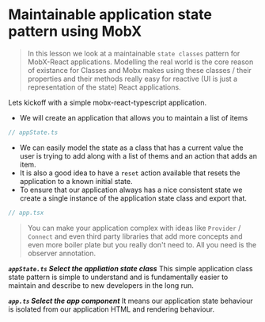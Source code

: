 # Maintainable application state pattern using MobX
> In this lesson we look at a maintainable `state classes` pattern for MobX-React applications. Modelling the real world is the core reason of existance for Classes and Mobx makes using these classes / their properties and their methods really easy for reactive (UI is just a representation of the state) React applications.

Lets kickoff with a simple mobx-react-typescript application.
* We will create an application that allows you to maintain a list of items

```ts
// appState.ts
```
* We can easily model the state as a class that has a current value the user is trying to add along with a list of thems and an action that adds an item. 
* It is also a good idea to have a `reset` action available that resets the application to a known initial state.
* To ensure that our application always has a nice consistent state we create a single instance of the application state class and export that.


```ts
// app.tsx
```
> You can make your application complex with ideas like `Provider` / `Connect` and even third party libraries that add more concepts and even more boiler plate but you really don't need to. All you need is the observer annotation. 


***`appState.ts` Select the appliation state class***
This simple application class state pattern is simple to understand and is fundamentally easier to maintain and describe to new developers in the long run.

***`app.ts` Select the app component***
It means our application state behaviour is isolated from our application HTML and rendering behaviour.
